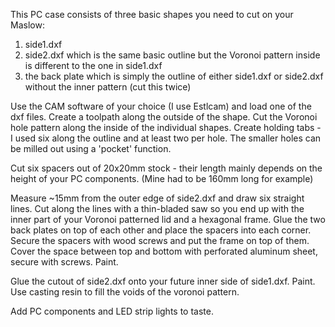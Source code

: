 This PC case consists of three basic shapes you need to cut on your Maslow:

1. side1.dxf
2. side2.dxf which is the same basic outline but the Voronoi pattern inside is different to the one in side1.dxf
3. the back plate which is simply the outline of either side1.dxf or side2.dxf without the inner pattern (cut this twice)

Use the CAM software of your choice (I use Estlcam) and load one of the dxf files.
Create a toolpath along the outside of the shape.
Cut the Voronoi hole pattern along the inside of the individual shapes.
Create holding tabs - I used six along the outline and at least two per hole.
The smaller holes can be milled out using a 'pocket' function.

Cut six spacers out of 20x20mm stock - their length mainly depends on the height of your PC components.
(Mine had to be 160mm long for example)

Measure ~15mm from the outer edge of side2.dxf and draw six straight lines.
Cut along the lines with a thin-bladed saw so you end up with the inner part of your Voronoi patterned lid and a hexagonal frame.
Glue the two back plates on top of each other and place the spacers into each corner.
Secure the spacers with wood screws and put the frame on top of them.
Cover the space between top and bottom with perforated aluminum sheet, secure with screws.
Paint.

Glue the cutout of side2.dxf onto your future inner side of side1.dxf.
Paint.
Use casting resin to fill the voids of the voronoi pattern.

Add PC components and LED strip lights to taste.
